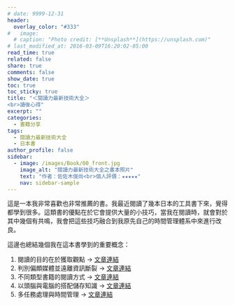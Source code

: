 ```yaml
---
# date: 9999-12-31
header:
  overlay_color: "#333"
#   image: 
  # caption: "Photo credit: [**Unsplash**](https://unsplash.com)"
# last_modified_at: 2016-03-09T16:20:02-05:00
read_time: true
related: false
share: true
comments: false
show_date: true
toc: true
toc_sticky: true
title: "＜閱讀力最新技術大全＞
<br>讀後心得"
excerpt: ""
categories:
  - 書籍分享
tags:
  - 閱讀力最新技術大全
  - 日本書
author_profile: false
sidebar:
  - image: /images/Book/00_front.jpg
    image_alt: "閱讀力最新技術大全之書本照片"
    text: "作者：佐佐木俊尚<br>個人評價：★★★★★"
    nav: sidebar-sample
---
```

這是一本我非常喜歡也非常推薦的書。我最近閱讀了幾本日本的工具書下來，覺得都學到很多。這類書的優點在於它會提供大量的小技巧，當我在閱讀時，就會對於其中幾個有共鳴，我會把這些技巧融合到我原先自己的時間管理體系中來進行改良。

這邊也總結幾個我在這本書學到的重要概念：
1. 閱讀的目的在於獲取觀點 -> [文章連結](/書籍分享/reading-skill_01)
2. 判別偏頗媒體並遠離資訊斷裂 -> [文章連結](/書籍分享/reading-skill_02)
3. 不同類型書籍的閱讀方式 -> [文章連結](/書籍分享/reading-skill_05)
4. 以頭腦與電腦的搭配儲存知識 -> [文章連結](/書籍分享/reading-skill_06)
5. 多任務處理與時間管理 -> [文章連結](/書籍分享/reading-skill_07)